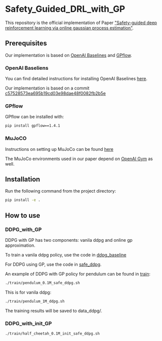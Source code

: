 # Safety_Guided_DRL_with_GP
This repository is the official implementation of Paper ["Safety-guided deep reinforcement learning via online gaussian process estimation"](https://arxiv.org/pdf/1903.02526.pdf).

## Prerequisites
Our implementation is based on  <a href="https://github.com/openai/baselines">OpenAI Baselines</a> and <a href="https://github.com/GPflow/GPflow.git/">GPflow</a>.

### OpenAI Baseliens
You can find detailed instructions for installing OpenAI Baselines <a href="https://github.com/openai/baselines">here</a>.

Our implementation is based on a commit [c57528573ea695b19cd03e98dae48f0082fb2b5e](https://github.com/openai/baselines/tree/c57528573ea695b19cd03e98dae48f0082fb2b5e)

### GPflow
GPflow can be installed with:
```bash
pip install gpflow==1.4.1
```

### MuJoCO
Instructions on setting up MuJoCo can be found [here](https://github.com/openai/mujoco-py)

The MuJoCo environments used in our paper depend on <a href="https://github.com/openai/gym">OpenAI Gym</a> as well.

## Installation

Run the following command from the project directory:

```bash
pip install -e .
```


## How to use

### DDPG_with_GP

DDPG with GP has two components: vanila ddpg and online gp approximation.

To train a vanila ddpg policy, use the code in [ddpg_baseline](SafetyGuided_DRL/ddpg_baseline)

For DDPG using GP, use the code in [safe_ddpg](SafetyGuided_DRL/safe_ddpg).

An example of DDPG with GP policy for pendulum can be found in [train](train):

```bash
./train/pendulum_0.1M_safe_ddpg.sh
```

This is for vanila ddpg:

```bash
./train/pendulum_1M_ddpg.sh
```

The training results will be saved to data_ddpg/.

### DDPG_with_init_GP

```bash
./train/half_cheetah_0.1M_init_safe_ddpg.sh
```
